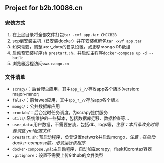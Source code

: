 ## Project for b2b.10086.cn ##

### 安装方式 ###
1. 在上层目录将全部文件打包`tar -cvf app.tar CMCCB2B`
2. scp到安装主机（已安装docker）并在安装点解包`tar -xvf app.tar`
3. 如果需要，调整user_data的目录设置，或迁移mongo DB数据
4. 启动预安装程序`sh prestart.sh`，并启动主程序`docker-compose up -d --build`
5. 浏览器远程访问`www.caogo.cn`

### 文件清单 ###
- `scrapy/`：后台爬虫应用，其中`app_?_?/`存放app各个版本(version: major+minor)
- `falsk/`：前台web应用，其中`app_?_?/`存放app各个版本 
- `mongo/`：公共数据库应用
- `crontab/`：后台定时任务调度，为scrapy提供服务
- `utils/`:系统维护的一些脚本，包括数据库迁移、数据检查等...
- `user_data`:用户数据，不需要安装，包括db、logs等，*注意：本目录改变时需要调整.yml配置文件*
- `prestart.sh`: 预启动程序，负责设置network并启动mongo，*注意：在启动docker-compose前，必须运行该程序*
- `docker-compose.yml`:主启动程序，自动加载scrapy，flask和crontab容器
- `.gitignore`：设置不需要上传Github的文件类型

